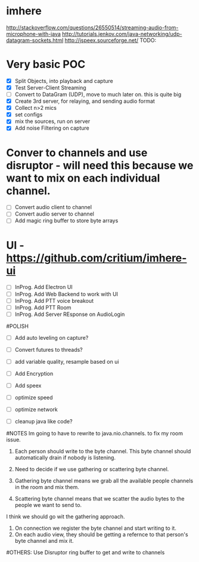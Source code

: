 # imhere


http://stackoverflow.com/questions/26550514/streaming-audio-from-microphone-with-java
http://tutorials.jenkov.com/java-networking/udp-datagram-sockets.html
http://jspeex.sourceforge.net/
TODO:

# Very basic POC
- [x] Split Objects, into playback and capture
- [x] Test Server-Client Streaming
- [ ] Convert to DataGram (UDP), move to much later on.  this is quite big
- [x] Create 3rd server, for relaying, and sending audio format
- [x] Collect n>2 mics
- [x] set configs
- [x] mix the sources, run on server
- [x] Add noise Filtering on capture

# Conver to channels and use disruptor - will need this because we want to mix on each individual channel.
- [ ] Convert audio client to channel
- [ ] Convert audio server to channel
- [ ] Add magic ring buffer to store byte arrays

# UI - https://github.com/critium/imhere-ui
- [ ] InProg. Add Electron UI
- [ ] InProg. Add Web Backend to work with UI
- [ ] InProg. Add PTT voice breakout
- [ ] InProg. Add PTT Room
- [ ] InProg. Add Server REsponse on AudioLogin

#POLISH
- [ ] Add auto leveling on capture?
- [ ] Convert futures to threads?
- [ ] add variable quality, resample based on ui
- [ ] Add Encryption
- [ ] Add speex
- [ ] optimize speed
- [ ] optimize network
- [ ] cleanup java like code?



#NOTES
Im going to have to rewrite to java.nio.channels.  to fix my room issue.

1. Each person should write to the byte channel.  This byte channel should automatically drain
if nobody is listening.

1. Need to decide if we use gathering or scattering byte channel.
  1. Gathering byte channel means we grab all the available people channels in the room and mix them.
  1. Scattering byte channel means that we scatter the audio bytes to the people we want to send to.

I think we should go wit the gathering approach.
1. On connection we register the byte channel and start writing to it.
1. On each audio view, they should be getting a refernce to that person's byte channel and mix it.


#OTHERS:
Use Disruptor ring buffer to get and write to channels

